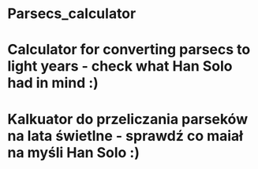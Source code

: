 # Parsecs_calculator
# Calculator for converting parsecs to light years - check what Han Solo had in mind :)
# Kalkuator do przeliczania parseków na lata świetlne - sprawdź co maiał na myśli Han Solo :)
